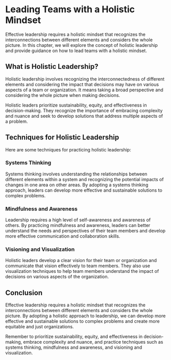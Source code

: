 Leading Teams with a Holistic Mindset
=====================================================================

Effective leadership requires a holistic mindset that recognizes the interconnections between different elements and considers the whole picture. In this chapter, we will explore the concept of holistic leadership and provide guidance on how to lead teams with a holistic mindset.

What is Holistic Leadership?
----------------------------

Holistic leadership involves recognizing the interconnectedness of different elements and considering the impact that decisions may have on various aspects of a team or organization. It means taking a broad perspective and considering the whole picture when making decisions.

Holistic leaders prioritize sustainability, equity, and effectiveness in decision-making. They recognize the importance of embracing complexity and nuance and seek to develop solutions that address multiple aspects of a problem.

Techniques for Holistic Leadership
----------------------------------

Here are some techniques for practicing holistic leadership:

### Systems Thinking

Systems thinking involves understanding the relationships between different elements within a system and recognizing the potential impacts of changes in one area on other areas. By adopting a systems thinking approach, leaders can develop more effective and sustainable solutions to complex problems.

### Mindfulness and Awareness

Leadership requires a high level of self-awareness and awareness of others. By practicing mindfulness and awareness, leaders can better understand the needs and perspectives of their team members and develop more effective communication and collaboration skills.

### Visioning and Visualization

Holistic leaders develop a clear vision for their team or organization and communicate that vision effectively to team members. They also use visualization techniques to help team members understand the impact of decisions on various aspects of the organization.

Conclusion
----------

Effective leadership requires a holistic mindset that recognizes the interconnections between different elements and considers the whole picture. By adopting a holistic approach to leadership, we can develop more effective and sustainable solutions to complex problems and create more equitable and just organizations.

Remember to prioritize sustainability, equity, and effectiveness in decision-making, embrace complexity and nuance, and practice techniques such as systems thinking, mindfulness and awareness, and visioning and visualization.
